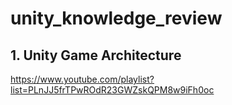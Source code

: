 # unity_knowledge_review

## 1. Unity Game Architecture
https://www.youtube.com/playlist?list=PLnJJ5frTPwROdR23GWZskQPM8w9iFh0oc